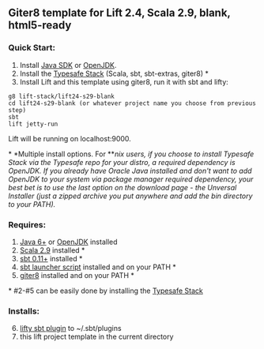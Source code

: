 ## Giter8 template for Lift 2.4, Scala 2.9, blank, html5-ready

### Quick Start:

1.  Install [Java SDK][1] or [OpenJDK][0].
2.  Install the [Typesafe Stack][8] (Scala, sbt, sbt-extras, giter8) \*
3.  Install Lift and this template using giter8, run it with sbt and lifty:

<div></div>

    g8 lift-stack/lift24-s29-blank
    cd lift24-s29-blank (or whatever project name you choose from previous step)
    sbt
    lift jetty-run

Lift will be running on localhost:9000.
    
\* *Multiple install options.  For \***nix users, if you choose to install Typesafe Stack via the Typesafe repo for your distro, a required dependency is OpenJDK.  If you already have Oracle Java installed and don't want to add OpenJDK to your system via package manager required dependency, your best bet is to use the last option on the download page - the Unversal Installer (just a zipped archive you put anywhere and add the bin directory to your PATH).*

### Requires:

1.  [Java 6+][1] or [OpenJDK][0] installed
2.  [Scala 2.9][2] installed \*
3.  [sbt 0.11+][3] installed \*
4.  [sbt launcher script][5] installed and on your PATH \*
5.  [giter8][4] installed and on your PATH \*

\* #2-#5 can be easily done by installing the [Typesafe Stack][8]

### Installs:

6.  [lifty sbt plugin][6] to ~/.sbt/plugins
7.  this lift project template in the current directory


[0]:  http://openjdk.java.net/install/
[1]:  http://oracle.com/java 
[2]:  http://www.scala-lang.org/downloads 
[3]:  https://github.com/harrah/xsbt/ 
[4]:  https://github.com/n8han/giter8 
[5]:  https://github.com/paulp/sbt-extras
[6]:  https://github.com/Lifty/lifty 

[8]:  http://typesafe.com/stack/download 

